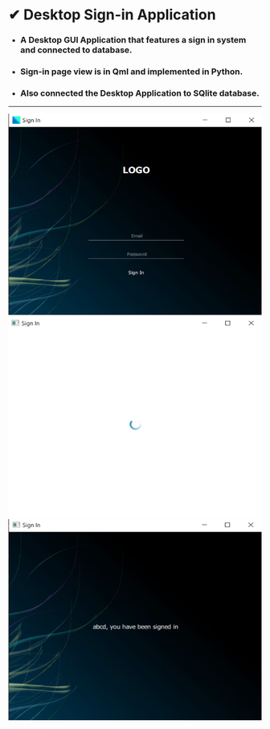 # ✔ Desktop Sign-in Application
 - ### A Desktop GUI Application that features a sign in system and connected to database.<br>
 - ### Sign-in page view is in Qml and implemented in Python.<br>
 - ### Also connected the Desktop Application to SQlite database.<br>

****

<p align = "center">
	<img height = 400 width = 600 src = "images/1.png">
	<img height = 400 width = 600 src = "images/2.png">
	<img height = 400 width = 600 src = "images/3.png">
</p>